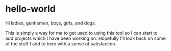 # hello-world

Hi ladies, gentlemen, boys, girls, and dogs.

This is simply a way for me to get used to using this tool so I can start to add projects which I have been working on.
Hopefully I'll look back on some of the stuff I add to here with a sense of satisfaction.

